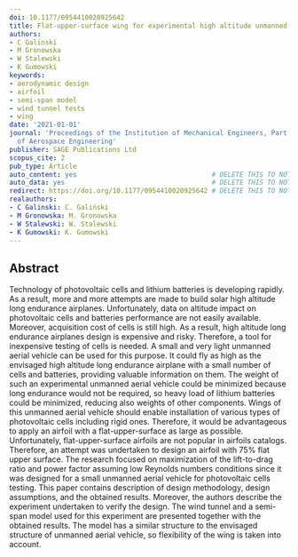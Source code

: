```yaml
---
doi: 10.1177/0954410020925642
title: Flat-upper-surface wing for experimental high altitude unmanned aerial vehicle
authors:
- C Galinski
- M Gronowska
- W Stalewski
- K Gumowski
keywords:
- aerodynamic design
- airfoil
- semi-span model
- wind tunnel tests
- wing
date: '2021-01-01'
journal: 'Proceedings of the Institution of Mechanical Engineers, Part G: Journal
  of Aerospace Engineering'
publisher: SAGE Publications Ltd
scopus_cite: 2
pub_type: Article
auto_content: yes                                  # DELETE THIS TO NOT AUTO GENERATE CONTENT
auto_data: yes                                     # DELETE THIS TO NOT AUTO GENERATE METADATA
redirect: https://doi.org/10.1177/0954410020925642 # DELETE THIS TO NOT REDIRECT
realauthors:
- C Galinski: C. Galiński
- M Gronowska: M. Gronowska
- W Stalewski: W. Stalewski
- K Gumowski: K. Gumowski
---
```



## Abstract
Technology of photovoltaic cells and lithium batteries is developing rapidly. As a result, more and more attempts are made to build solar high altitude long endurance airplanes. Unfortunately, data on altitude impact on photovoltaic cells and batteries performance are not easily available. Moreover, acquisition cost of cells is still high. As a result, high altitude long endurance airplanes design is expensive and risky. Therefore, a tool for inexpensive testing of cells is needed. A small and very light unmanned aerial vehicle can be used for this purpose. It could fly as high as the envisaged high altitude long endurance airplane with a small number of cells and batteries, providing valuable information on them. The weight of such an experimental unmanned aerial vehicle could be minimized because long endurance would not be required, so heavy load of lithium batteries could be minimized, reducing also weights of other components. Wings of this unmanned aerial vehicle should enable installation of various types of photovoltaic cells including rigid ones. Therefore, it would be advantageous to apply an airfoil with a flat-upper-surface as large as possible. Unfortunately, flat-upper-surface airfoils are not popular in airfoils catalogs. Therefore, an attempt was undertaken to design an airfoil with 75% flat upper surface. The research focused on maximization of the lift-to-drag ratio and power factor assuming low Reynolds numbers conditions since it was designed for a small unmanned aerial vehicle for photovoltaic cells testing. This paper contains description of design methodology, design assumptions, and the obtained results. Moreover, the authors describe the experiment undertaken to verify the design. The wind tunnel and a semi-span model used for this experiment are presented together with the obtained results. The model has a similar structure to the envisaged structure of unmanned aerial vehicle, so flexibility of the wing is taken into account.
